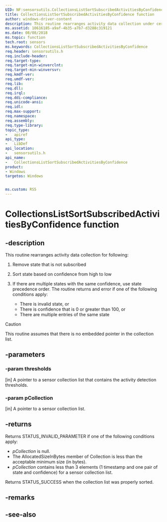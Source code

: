 ```yaml
---
UID: NF:sensorsutils.CollectionsListSortSubscribedActivitiesByConfidence
title: CollectionsListSortSubscribedActivitiesByConfidence function
author: windows-driver-content
description: This routine rearranges activity data collection under certain conditions.
ms.assetid: 10616185-a9af-4b35-a7b7-d3288c319121
ms.date: 08/08/2018
ms.topic: function
tech.root: sensors
ms.keywords: CollectionsListSortSubscribedActivitiesByConfidence
req.header: sensorsutils.h
req.include-header:
req.target-type:
req.target-min-winverclnt:
req.target-min-winversvr:
req.kmdf-ver:
req.umdf-ver:
req.lib:
req.dll:
req.irql: 
req.ddi-compliance:
req.unicode-ansi:
req.idl:
req.max-support:
req.namespace:
req.assembly:
req.type-library: 
topic_type: 
-	apiref
api_type: 
-	LibDef
api_location: 
-	sensorsutils.h
api_name: 
-	CollectionsListSortSubscribedActivitiesByConfidence
product:
- Windows
targetos: Windows


ms.custom: RS5
---
```


# CollectionsListSortSubscribedActivitiesByConfidence function


## -description

This routine rearranges activity data collection for following:

1. Remove state that is not subscribed
2. Sort state based on confidence from high to low
3. If there are multiple states with the same confidence, use state precedence order. The routine returns and error if one of the following conditions apply:

    * There is invalid state, or
    * There is confidence that is 0 or greater than 100, or
    * There are multiple entries of the same state

> [!Caution] 
> This routine assumes that there is no embedded pointer in the collection list.


## -parameters

### -param thresholds

[in] A pointer to a sensor collection list that contains the activity detection thresholds.

### -param pCollection

[in] A pointer to a sensor collection list.

## -returns

Returns STATUS_INVALID_PARAMETER if one of the following conditions apply:

* *pCollection* is null.
* The AllocatedSizeInBytes member of Collection is less than the acceptable minimum size (in bytes).
* *pCollection* contains less than 3 elements (1 timestamp and one pair of state and confidence) for a sensor collection list.

Returns STATUS_SUCCESS when the collection list was properly sorted.

## -remarks

## -see-also
